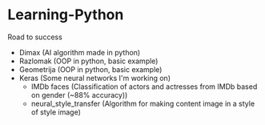 # Learning-Python
Road to success

* Dimax (AI algorithm made in python)
* Razlomak (OOP in python, basic example)
* Geometrija (OOP in python, basic example)
* Keras (Some neural networks I'm working on)
  * IMDb faces (Classification of actors and actresses from IMDb based on gender (~88% accuracy))
  * neural_style_transfer (Algorithm for making content image in a style of style image)
